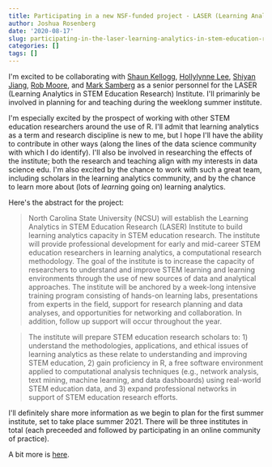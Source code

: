 ```yaml
---
title: Participating in a new NSF-funded project - LASER (Learning Analytics in STEM Education Research) Institute ⚡
author: Joshua Rosenberg
date: '2020-08-17'
slug: participating-in-the-laser-learning-analytics-in-stem-education-research-institute
categories: []
tags: []
---
```


I'm excited to be collaborating with [Shaun Kellogg](https://ced.ncsu.edu/people/sbkellog/), [Hollylynne Lee](https://ced.ncsu.edu/people/hstohl/), [Shiyan Jiang](shiyan), [Rob Moore](https://www.odu.edu/directory/people/r/rmoore), and [Mark Samberg](https://ced.ncsu.edu/people/mjsamber/) as a senior personnel for the LASER (Learning Analytics in STEM Education Research) Institute. I'll primarinly be involved in planning for and teaching during the weeklong summer institute. 

I'm especially excited by the prospect of working with other STEM education researchers around the use of R. I'll admit that learning analytics as a term and research discipline is new to me, but I hope I'll have the ability to contribute in other ways (along the lines of the data science community with which I do identify). I'll also be involved in researching the effects of the institute; both the research and teaching align with my interests in data science edu. I'm also excited by the chance to work with such a great team, including scholars in the learning analytics community, and by the chance to learn more about (lots of *learn*ing going on) learning analytics.

Here's the abstract for the project:

> North Carolina State University (NCSU) will establish the Learning Analytics in STEM Education Research (LASER) Institute to build learning analytics capacity in STEM education research. The institute will provide professional development for early and mid-career STEM education researchers in learning analytics, a computational research methodology. The goal of the institute is to increase the capacity of researchers to understand and improve STEM learning and learning environments through the use of new sources of data and analytical approaches. The institute will be anchored by a week-long intensive training program consisting of hands-on learning labs, presentations from experts in the field, support for research planning and data analyses, and opportunities for networking and collaboration. In addition, follow up support will occur throughout the year.

> The institute will prepare STEM education research scholars to: 1) understand the methodologies, applications, and ethical issues of learning analytics as these relate to understanding and improving STEM education, 2) gain proficiency in R, a free software environment applied to computational analysis techniques (e.g., network analysis, text mining, machine learning, and data dashboards) using real-world STEM education data, and 3) expand professional networks in support of STEM education research efforts.

I'll definitely share more information as we begin to plan for the first summer institute, set to take place summer 2021. There will be three institutes in total (each preceeded and followed by participating in an online community of practice).

A bit more is [here](https://www.nsf.gov/awardsearch/showAward?AWD_ID=2025090&HistoricalAwards=false).